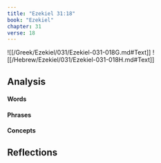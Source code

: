 ```yaml
---
title: "Ezekiel 31:18"
book: "Ezekiel"
chapter: 31
verse: 18
---
```

![[/Greek/Ezekiel/031/Ezekiel-031-018G.md#Text]]
![[/Hebrew/Ezekiel/031/Ezekiel-031-018H.md#Text]]

## Analysis

#### Words

#### Phrases

#### Concepts

## Reflections
